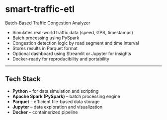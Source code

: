 # smart-traffic-etl
Batch-Based Traffic Congestion Analyzer


- Simulates real-world traffic data (speed, GPS, timestamps)
- Batch processing using PySpark
- Congestion detection logic by road segment and time interval
- Stores results in Parquet format
- Optional dashboard using Streamlit or Jupyter for insights
- Docker-ready for reproducibility and portability

---

## Tech Stack

- **Python** – for data simulation and scripting  
- **Apache Spark (PySpark)** – batch processing engine  
- **Parquet** – efficient file-based data storage  
- **Jupyter** – data exploration and visualization  
- **Docker** – containerized pipeline 

